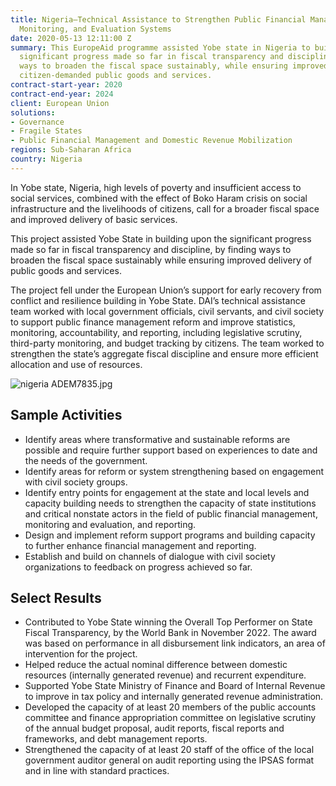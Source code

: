```yaml
---
title: Nigeria—Technical Assistance to Strengthen Public Financial Management, Statistics,
  Monitoring, and Evaluation Systems
date: 2020-05-13 12:11:00 Z
summary: This EuropeAid programme assisted Yobe state in Nigeria to build upon the
  significant progress made so far in fiscal transparency and discipline, by finding
  ways to broaden the fiscal space sustainably, while ensuring improved delivery of
  citizen-demanded public goods and services.
contract-start-year: 2020
contract-end-year: 2024
client: European Union
solutions:
- Governance
- Fragile States
- Public Financial Management and Domestic Revenue Mobilization
regions: Sub-Saharan Africa
country: Nigeria
---
```


In Yobe state, Nigeria, high levels of poverty and insufficient access to social services, combined with the effect of Boko Haram crisis on social infrastructure and the livelihoods of citizens, call for a broader fiscal space and improved delivery of basic services.

This project assisted Yobe State in building upon the significant progress made so far in fiscal transparency and discipline, by finding ways to broaden the fiscal space sustainably while ensuring improved delivery of public goods and services.

The project fell under the European Union’s support for early recovery from conflict and resilience building in Yobe State. DAI’s technical assistance team worked with local government officials, civil servants, and civil society to support public finance management reform and improve statistics, monitoring, accountability, and reporting, including legislative scrutiny, third-party monitoring, and budget tracking by citizens. The team worked to strengthen the state’s aggregate fiscal discipline and ensure more efficient allocation and use of resources.

![nigeria ADEM7835.jpg](/uploads/nigeria%20ADEM7835.jpg)

## Sample Activities

* Identify areas where transformative and sustainable reforms are possible and require further support based on experiences to date and the needs of the government.
* Identify areas for reform or system strengthening based on engagement with civil society groups.
* Identify entry points for engagement at the state and local levels and capacity building needs to strengthen the capacity of state institutions and critical nonstate actors in the field of public financial management, monitoring and evaluation, and reporting.
* Design and implement reform support programs and building capacity to further enhance financial management and reporting.
* Establish and build on channels of dialogue with civil society organizations to feedback on progress achieved so far.

## Select Results

* Contributed to Yobe State winning the Overall Top Performer on State Fiscal Transparency, by the World Bank in November 2022. The award was based on performance in all disbursement link indicators, an area of intervention for the project.
* Helped reduce the actual nominal difference between domestic resources (internally generated revenue) and recurrent expenditure.
* Supported Yobe State Ministry of Finance and Board of Internal Revenue to improve in tax policy and internally generated revenue administration.
* Developed the capacity of at least 20 members of the public accounts committee and finance appropriation committee on legislative scrutiny of the annual budget proposal, audit reports, fiscal reports and frameworks, and debt management reports.
* Strengthened the capacity of at least 20 staff of the office of the local government auditor general on audit reporting using the IPSAS format and in line with standard practices.
